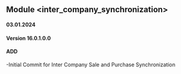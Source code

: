 ## Module <inter_company_synchronization>
#### 03.01.2024
#### Version 16.0.1.0.0
#### ADD
-Initial Commit for Inter Company Sale and Purchase Synchronization
